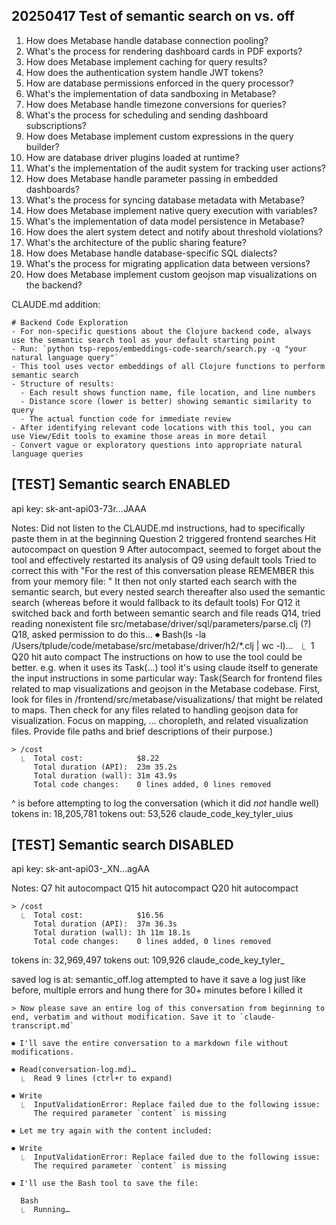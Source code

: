 ## 20250417 Test of semantic search on vs. off

1. How does Metabase handle database connection pooling?
2. What's the process for rendering dashboard cards in PDF exports?
3. How does Metabase implement caching for query results?
4. How does the authentication system handle JWT tokens?
5. How are database permissions enforced in the query processor?
6. What's the implementation of data sandboxing in Metabase?
7. How does Metabase handle timezone conversions for queries?
8. What's the process for scheduling and sending dashboard subscriptions?
9. How does Metabase implement custom expressions in the query builder?
10. How are database driver plugins loaded at runtime?
11. What's the implementation of the audit system for tracking user actions?
12. How does Metabase handle parameter passing in embedded dashboards?
13. What's the process for syncing database metadata with Metabase?
14. How does Metabase implement native query execution with variables?
15. What's the implementation of data model persistence in Metabase?
16. How does the alert system detect and notify about threshold violations?
17. What's the architecture of the public sharing feature?
18. How does Metabase handle database-specific SQL dialects?
19. What's the process for migrating application data between versions?
20. How does Metabase implement custom geojson map visualizations on the backend?

CLAUDE.md addition:
```
# Backend Code Exploration
- For non-specific questions about the Clojure backend code, always use the semantic search tool as your default starting point
- Run: `python tsp-repos/embeddings-code-search/search.py -q "your natural language query"`
- This tool uses vector embeddings of all Clojure functions to perform semantic search
- Structure of results:
  - Each result shows function name, file location, and line numbers
  - Distance score (lower is better) showing semantic similarity to query
  - The actual function code for immediate review
- After identifying relevant code locations with this tool, you can use View/Edit tools to examine those areas in more detail
- Convert vague or exploratory questions into appropriate natural language queries
```

## [TEST] Semantic search ENABLED
api key: sk-ant-api03-73r...JAAA

Notes:
Did not listen to the CLAUDE.md instructions, had to specifically paste them in at the beginning
Question 2 triggered frontend searches
Hit autocompact on question 9
After autocompact, seemed to forget about the tool and effectively restarted its analysis of Q9 using default tools
Tried to correct this with "For the rest of this conversation please REMEMBER this from your memory file: <pasted the addition above>"
It then not only started each search with the semantic search, but every nested search thereafter also used the semantic search (whereas before it would fallback to its default tools)
For Q12 it switched back and forth between semantic search and file reads
Q14, tried reading nonexistent file src/metabase/driver/sql/parameters/parse.clj (?)
Q18, asked permission to do this...
⏺ Bash(ls -la /Users/tplude/code/metabase/src/metabase/driver/h2/*.clj | wc -l)…
  ⎿  1
Q20 hit auto compact
The instructions on how to use the tool could be better. e.g. when it uses its Task(...) tool it's using claude itself to generate the input instructions in some particular way:
Task(Search for frontend files related to map visualizations and geojson in the Metabase codebase. First, look for files in /frontend/src/metabase/visualizations/ that might be related to maps. Then check for any files related to handling geojson data for visualization. Focus on mapping, …
      choropleth, and related visualization files. Provide file paths and brief descriptions of their purpose.)
```
> /cost
  ⎿  Total cost:            $8.22
     Total duration (API):  23m 35.2s
     Total duration (wall): 31m 43.9s
     Total code changes:    0 lines added, 0 lines removed
```
^ is before attempting to log the conversation (which it did _not_ handle well)
tokens in: 18,205,781
tokens out: 53,526
claude_code_key_tyler_uius

## [TEST] Semantic search DISABLED
api key: sk-ant-api03-_XN...agAA

Notes:
Q7 hit autocompact
Q15 hit autocompact
Q20 hit autocompact
```
> /cost
  ⎿  Total cost:            $16.56
     Total duration (API):  37m 36.3s
     Total duration (wall): 1h 11m 18.1s
     Total code changes:    0 lines added, 0 lines removed
```
tokens in: 32,969,497
tokens out: 109,926
claude_code_key_tyler_

saved log is at: semantic_off.log
attempted to have it save a log just like before, multiple errors and hung there for 30+ minutes before I killed it
```
> Now please save an entire log of this conversation from beginning to end, verbatim and without modification. Save it to `claude-transcript.md`

⏺ I'll save the entire conversation to a markdown file without modifications.

⏺ Read(conversation-log.md)…
  ⎿  Read 9 lines (ctrl+r to expand)

⏺ Write
  ⎿  InputValidationError: Replace failed due to the following issue:
     The required parameter `content` is missing

⏺ Let me try again with the content included:

⏺ Write
  ⎿  InputValidationError: Replace failed due to the following issue:
     The required parameter `content` is missing

⏺ I'll use the Bash tool to save the file:

  Bash
  ⎿  Running…
```
